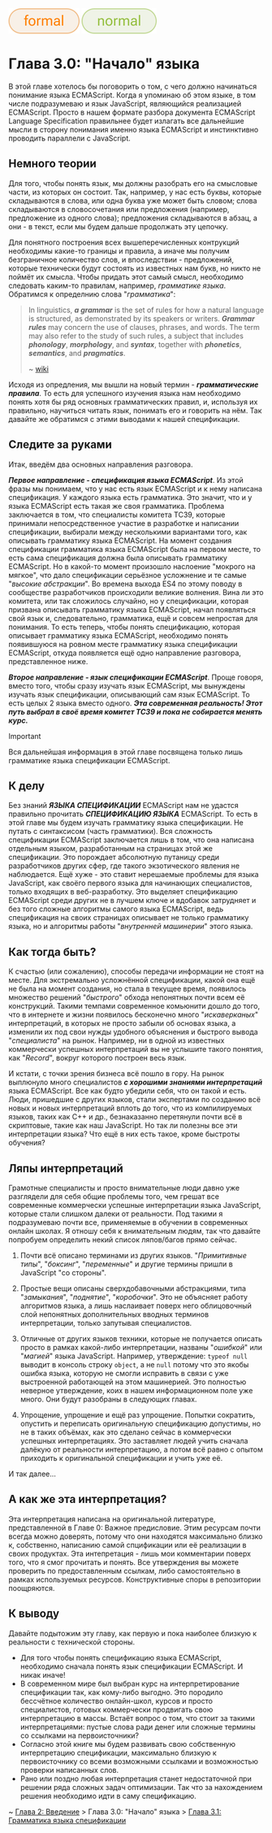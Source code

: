 <div align='left'>
    <img src='../assets/formal.svg'>
    <img src='../assets/normal.svg'>
</div>

# Глава 3.0: "Начало" языка

В этой главе хотелось бы поговорить о том, с чего должно начинаться понимание языка ECMAScript.
Когда я упоминаю об этом языке, в том числе подразумеваю и язык JavaScript, являющийся реализацией
ECMAScript. Просто в нашем формате разбора документа ECMAScript Language Specification правильнее
будет излагать все дальнейшие мысли в сторону понимания именно языка ECMAScript и инстинктивно
проводить параллели с JavaScript.

## Немного теории

Для того, чтобы понять язык, мы должны разобрать его на смысловые части, из которых он состоит. Так,
например, у нас есть буквы, которые складываются в слова, или одна буква уже может быть словом;
слова складываются в словосочетания или предложения (например, предложение из одного слова);
предложения складываются в абзац, а они - в текст, если мы будем дальше продолжать эту цепочку.

Для понятного построения всех вышеперечисленных контрукций необходимы какие-то границы и правила, а
иначе мы получим безграничное количество слов, и впоследствии - предложений, которые технически
будут состоять из известных нам букв, но никто не поймёт их смысла. Чтобы придать этот самый смысл,
необходимо следовать каким-то правилам, например, _грамматике языка_. Обратимся к определнию слова
"_грамматика_":

> In linguistics, **_a grammar_** is the set of rules for how a natural language is structured, as
> demonstrated by its speakers or writers. **_Grammar rules_** may concern the use of clauses,
> phrases, and words. The term may also refer to the study of such rules, a subject that includes
> **_phonology_**, **_morphology_**, and **_syntax_**, together with **_phonetics_**,
> **_semantics_**, and **_pragmatics_**.
>
> ~ [wiki](https://en.wikipedia.org/wiki/Grammar#Theoretical_frameworks)

Исходя из опредления, мы вышли на новый термин - **_грамматические правила_**. То есть для успешного
изучения языка нам необходимо понять хотя бы ряд основных грамматических правил, и, используя их
правильно, научиться читать язык, понимать его и говорить на нём. Так давайте же обратимся с этими
выводами к нашей спецификации.

## Следите за руками

Итак, введём два основных направления разговора.

**_Первое направление - спецификация языка ECMAScript_**. Из этой фразы мы понимаем, что у нас есть
язык ECMAScript и к нему написана спецификация. У каждого языка есть грамматика. Это значит, что и у
языка ECMAScript есть такая же своя грамматика. Проблема заключается в том, что специалисты комитета
TC39, которые принимали непосредственное участие в разработке и написании спецификации, выбирали
между несколькими вариантами того, как описывать грамматику языка ECMAScript. На момент создания
спецификации грамматика языка ECMAScript была на первом месте, то есть сама спецификация должна была
описывать грамматику ECMAScript. Но в какой-то момент произошло наслоение "мокрого на мягкое", что
дало спецификации серьёзное усложнение и те самые "_высокие абстракции_". Во времена выхода ES4 по
этому поводу в сообществе разработчиков происходили великие волнения. Вина ли это комитета, или так
сложилось случайно, но у спецификации, которая призвана описывать грамматику языка ECMAScript, начал
появляться свой язык и, следовательно, грамматика, ещё и совсем непростая для понимания. То есть
теперь, чтобы понять спецификацию, которая описывает грамматику языка ECMAScript, необходимо понять
появившуюся на ровном месте грамматику языка спецификации ECMAScript, откуда появляется ещё одно
направление разговора, представленное ниже.

**_Второе направление - язык спецификации ECMAScript_**. Проще говоря, вместо того, чтобы сразу
изучать язык ECMAScript, мы вынуждены изучать язык спецификации, описывающий сам язык ECMAScript. То
есть целых 2 языка вместо одного. **_Эта современная реальность! Этот путь выбрал в своё время
комитет TC39 и пока не собирается менять курс._**

> [!IMPORTANT]  
> Вся дальнейшая информация в этой главе посвящена только лишь грамматике языка спецификации
> ECMAScript.

## К делу

Без знаний **_ЯЗЫКА СПЕЦИФИКАЦИИ_** ECMAScript нам не удастся правильно прочитать **_СПЕЦИФИКАЦИЮ
ЯЗЫКА_** ECMAScript. То есть в этой главе мы будем изучать грамматику языка спецификации. Не путать
с синтаксисом (часть грамматики). Вся сложность спецификации ECMAScript заключается лишь в том, что
она написана отдельным языком, разработанным на страницах этой же спецификации. Это порождает
абсолютную путаницу среди разработчиков других сфер, где такого экзотического явления не
наблюдается. Ещё хуже - это ставит нерешаемые проблемы для языка JavaScript, как своёго первого
языка для начинающих специалистов, только входящих в веб-разработку. Это выделяет спецификацию
ECMAScript среди других не в лучшем ключе и вдобавок затрудняет и без того сложные алгоритмы самого
языка ECMAScript, ведь спецификация на своих страницах описывает не только грамматику языка, но и
алгоритмы работы "_внутренней машинерии_" этого языка.

## Как тогда быть?

К счастью (или сожалению), способы передачи информации не стоят на месте. Для экстремально
усложнённой спецификации, какой она ещё не была на момент создания, но стала в текущее время,
появилось множество решений "_быстрого_" обхода непонятных почти всем её конструкций. Такими темпами
современное комьюнити дошло до того, что в интернете и жизни появилось бесконечно много
"_искаверканых_" интерпретаций, в которых не просто забыли об основах языка, а изменили их под свои
нужды удобного объяснения и быстрого вывода "_специалиста_" на рынок. Например, ни в одной из
известных коммерчески успешных интерпретаций вы не услышите такого понятия, как "_Record_", вокруг
которого построен весь язык.

И кстати, с точки зрения бизнеса всё пошло в гору. На рынок выплюнуло много специалистов **_с
хорошими знаниями интерпретаций_** языка ECMAScript. Все как будто убедили себя, что он такой и
есть. Люди, пришедшие с других языков, стали экспертами по созданию всё новых и новых интерпретаций
вплоть до того, что из компилируемых языков, таких как C++ и др., безнаказанно перетянули почти всё
в скриптовые, такие как наш JavaScript. Но так ли полезны все эти интерпретации языка? Что ещё в них
есть такое, кроме быстроты обучения?

## Ляпы интерпретаций

Грамотные специалисты и просто внимательные люди давно уже разглядели для себя общие проблемы того,
чем грешат все современные коммерчески успешные интерпретации языка JavaScript, которые стали
слишком далеки от реальности. Под такими я подразумеваю почти все, применяемые в обучении в
современных онлайн школах. Я отношу себя к внимательным людям, так что давайте попробуем определить
некий список ляпов/багов прямо сейчас.

1. Почти всё описано терминами из других языков. "_Примитивные типы_", "_боксинг_", "_переменные_" и
   другие термины пришли в JavaScript "со стороны".

2. Простые вещи описаны сверхдобавочными абстракциями, типа "_замыкания_", "_поднятие_",
   "_коробочки_". Это не объясняет работу алгоритмов языка, а лишь наслаивает поверх него
   облицовочный слой непонятных дополнительных вводных терминов интерпретации, только запутывая
   специалистов.

3. Отличные от других языков техники, которые не получается описать просто в рамках какой-либо
   интерпретации, названы "_ошибкой_" или "_магией_" языка JavaScript. Например, утверждение:
   `typeof null` выводит в консоль строку `object`, а не `null` потому что это якобы ошибка языка,
   которую не смогли исправить в связи с уже выстроенной работающей на этом машинерией. Это
   полностью неверное утверждение, коих в нашем информационном поле уже много. Они будут разобраны в
   следующих главах.

4. Упрощение, упрощение и ещё раз упрощение. Попытки сократить, опустить и переписать оригинальную
   спецификацию допустимы, но не в таких объёмах, как это сделано сейчас в коммерчески успешных
   интерпретациях. Это заставляет людей учить сначала далёкую от реальности интерпретацию, а потом
   всё равно с опытом приходить к оригинальной спецификации и учить уже её.

И так далее...

## А как же эта интерпретация?

Эта интерпретация написана на оригинальной литературе, представленной в Главе 0: Важное предисловие.
Этим ресурсам почти всегда можно доверять, потому что они находятся максимально близко к,
собственно, написанию самой спцификации или её реализации в своих продуктах. Эта интепретация - лишь
мои комментарии поверх того, что я смог прочитать и понять. Все утверждения вы можете проверить по
предоставленным ссылкам, либо самостоятельно в рамках используемых ресурсов. Конструктивные споры в
репозитории поощряются.

## К выводу

Давайте подытожим эту главу, как первую и пока наиболее близкую к реальности с технической стороны.

-   Для того чтобы понять спецификацию языка ECMAScript, необходимо сначала понять язык спецификации
    ECMAScript. И никак иначе!
-   В современном мире был выбран курс на интерпретирование спецификации так, как кому-либо выгодно.
    Это породило бессчётное количество онлайн-школ, курсов и просто специалистов, готовых
    коммерчески продвигать свою интерпретацию в массы. Встаёт вопрос о том, что стоит за такими
    интерпретациями: пустые слова ради денег или сложные термины со ссылками на первоисточники?
-   Согласно этой книге мы будем развивать свою собственную интерпретацию спецификации, максимально
    близкую к первоисточнику со всеми возможными ссылками и возможностью проверки написанных слов.
-   Рано или поздно любая интерпретация станет недостаточной при решении ряда сложных задач
    оптимизации. Так что за нахождением решения необходимо идти в саму спецификацию.

~ [Глава 2: Введение](/Introduction.md) > Глава 3.0: "Начало" языка >
[Глава 3.1: Грамматика языка спецификации](/get-started/Chapter_1.md)
